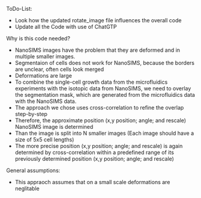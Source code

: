 ToDo-List:
- Look how the updated rotate_image file influences the overall code
- Update all the Code with use of ChatGTP




Why is this code needed?
- NanoSIMS images have the problem that they are deformed and in multiple smaller images.
- Segmentaion of cells does not work for NanoSIMS, because the borders are unclear, often cells look merged
- Deformations are large
- To combine the single-cell growth data from the microfluidics experiments with the isotopic data from NanoSIMS, we need to overlay the segmentation mask, which are generated from the microfluidics data with the NanoSIMS data.
- The approach we chose uses cross-correlation to refine the overlap step-by-step
- Therefore, the approximate position (x,y position; angle; and rescale) NanoSIMS image is determined
- Than the image is split into N smaller images (Each image should have a size of 5x5 cell lengths)
- The more precise position (x,y position; angle; and rescale) is again determined by cross-correlation within a predefined range of its previously determined position (x,y position; angle; and rescale)


General assumptions:
- This appraoch assumes that on a small scale deformations are neglitable
